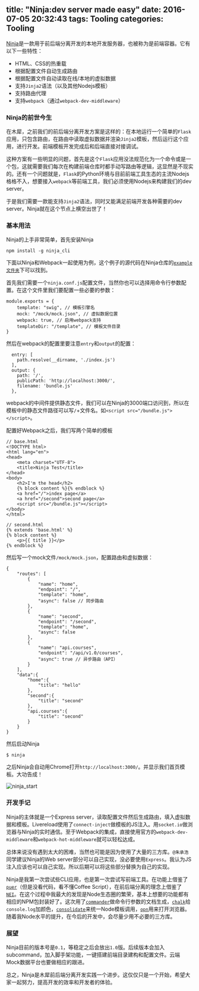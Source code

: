 title: "Ninja:dev server made easy"
date: 2016-07-05 20:32:43
tags: Tooling
categories: Tooling
---

[Ninja](https://github.com/Muxi-Studio/ninja)是一款用于前后端分离开发的本地开发服务器，也被称为是前端容器。它有以下一些特性：

+ HTML、CSS的热重载
+ 根据配置文件自动生成路由
+ 根据配置文件自动读取在线/本地的虚拟数据
+ 支持`Jinja2`语法（以及其他Nodejs模板）
+ 支持路由代理
+ 支持`webpack`（通过`webpack-dev-middleware`）

<!-- more -->

### Ninja的前世今生

在木犀，之前我们的前后端分离开发方案是这样的：在本地运行一个简单的`Flask`应用，只包含路由，在路由中读取虚拟数据并渲染`Jinja2`模板，然后运行这个应用，进行开发。前端模板开发完成后和后端直接对接调试。

这种方案有一些明显的问题，首先是这个`Flask`应用没法规范化为一个命令或是一个包，这就需要我们每次在构建前端仓库时都手动写路由等逻辑，这显然是不现实的。还有一个问题就是，`Flask`的Python环境与目前前端工具生态的主流Nodejs格格不入，想要接入`webpack`等前端工具，我们必须使用Nodejs来构建我们的dev server。

于是我们需要一款能支持`Jinja2`语法，同时又能满足前端开发各种需要的dev server。Ninja就在这个节点上横空出世了！

### 基本用法

Ninja的上手非常简单，首先安装Ninja

```
npm install -g ninja_cli
```
下面以Ninja和Webpack一起使用为例，这个例子的源代码在Ninja仓库的[`example文件夹`](https://github.com/Muxi-Studio/ninja/tree/master/example/ninja_webpack_example)下可以找到。

首先我们需要一个`ninja.conf.js`配置文件，当然你也可以选择用命令行参数配置。在这个文件里我们要配置一些必要的参数：

```
module.exports = {
	template: "swig", // 模板引擎名
	mock: "/mock/mock.json", // 虚拟数据位置
	webpack: true, // 启用webpack支持
	templateDir: "/template", // 模板文件目录
}
```

然后在webpack的配置里要注意`entry`和`output`的配置：

```
  entry: [
    path.resolve(__dirname, './index.js')
  ],
  output: {
    path: '/',
    publicPath: 'http://localhost:3000/',
    filename: 'bundle.js'
  },
```

webpack的中间件提供静态文件，我们可以在Ninja的3000端口访问到，所以在模板中的静态文件路径可以写`/`+文件名。如`<script src="/bundle.js"></script>`。

配置好Webpack之后，我们写两个简单的模板

```
// base.html
<!DOCTYPE html>
<html lang="en">
<head>
	<meta charset="UTF-8">
	<title>Ninja Test</title>
</head>
<body>
	<h2>I'm the head</h2>
	{% block content %}{% endblock %}
	<a href="/">index page</a>
	<a href="/second">second page</a>
	<script src="/bundle.js"></script>
</body>
</html>

// second.html
{% extends 'base.html' %}
{% block content %}
	<p>{{ title }}</p>
{% endblock %}
```

然后写一个mock文件`/mock/mock.json`，配置路由和虚拟数据：

```
{
	"routes": [
		{
			"name": "home",
			"endpoint": "/",
			"template": "home",
			"async": false // 同步路由
		},
		{
			"name": "second",
			"endpoint": "/second",
			"template": "home",
			"async": false
		},
		{
			"name": "api.courses",
			"endpoint": "/api/v1.0/courses",
			"async": true // 异步路由（API）
		}
	],
	"data":{
		"home":{
			"title": "hello"
		},
		"second":{
			"title": "second"
		},
		"api.courses":{
			"title": "second"
		}
	}
}
```

然后启动Ninja

```
$ ninja
```
之后Ninja会自动用Chrome打开`http://localhost:3000/`。并显示我们首页模板。大功告成！

![ninja_start](http://7xqk8r.com1.z0.glb.clouddn.com/ninja_start.gif)


### 开发手记

Ninja的主体就是一个Express server，读取配置文件然后生成路由，填入虚拟数据和模板。Livereload使用了`connect-inject`做模板的JS注入。用`socket.io`做浏览器与Ninja的实时通信。至于Webpack的集成，直接使用官方的`webpack-dev-middleware`和`webpack-hot-middleware`就可以轻松达成。

总体来说没有遇到太大的困难，当然也可能是因为使用了大量的三方库。`@朱承浩`同学建议Ninja的Web server部分可以自己实现，没必要使用`Express`。我认为JS注入应该也可以自己实现。所以后期可以将这些部分替换为自己的实现。

Ninja是我第一次尝试些CLI应用，也是第一次尝试写前端工具。在功能上借鉴了[`puer`](https://github.com/leeluolee/puer)（但是没看代码，看不懂Coffee Script），在前后端分离的理念上借鉴了[`NEI`](https://github.com/NEYouFan)。在这个过程中我最大的发现是Node生态圈的繁荣，基本上想要的功能都有相应的NPM包封装好了。这次用了[`commander`](https://github.com/tj/commander)做命令行参数的文档生成，[`chalk`](https://github.com/chalk/chalk)给`console.log`加颜色，[`consolidate`](https://github.com/tj/consolidate.js)来统一Node模板调用，[`opn`](https://github.com/sindresorhus/opn)用来打开浏览器。随着我Node水平的提升，在今后的开发中，会尽量少用不必要的三方库。

### 展望

Ninja目前的版本号是`0.1`，等稳定之后会放出`1.0`版。后续版本会加入subcommand，加入脚手架功能，一键搭建前端目录建构和配置文件。云端Mock数据平台也要做相应的跟进。

总之，Ninja是木犀前后端分离开发实践一个进步。这仅仅只是一个开始，希望大家一起努力，提高开发的效率和开发者的体验。




